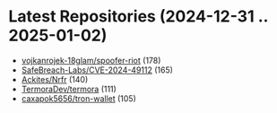 # Latest Repositories (2024-12-31 .. 2025-01-02)

- [vojkanrojek-18glam/spoofer-riot](https://github.com/vojkanrojek-18glam/spoofer-riot) (178)
- [SafeBreach-Labs/CVE-2024-49112](https://github.com/SafeBreach-Labs/CVE-2024-49112) (165)
- [Ackites/Nrfr](https://github.com/Ackites/Nrfr) (140)
- [TermoraDev/termora](https://github.com/TermoraDev/termora) (111)
- [caxapok5656/tron-wallet](https://github.com/caxapok5656/tron-wallet) (105)
